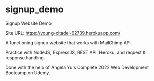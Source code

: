 # signup_demo
Signup Website Demo

Site URL: https://young-citadel-62739.herokuapp.com/

A functioning signup website that works with MailChimp API.

Practice with NodeJS, ExpressJS, REST API, Heroku, and request & response handling.

Done with the help of Angela Yu's Complete 2022 Web Development Bootcamp on Udemy.

